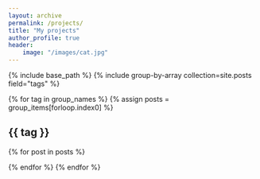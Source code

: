 ```yaml
---
layout: archive
permalink: /projects/
title: "My projects"
author_profile: true
header:
    image: "/images/cat.jpg"
---
```


{% include base_path %}
{% include group-by-array collection=site.posts field="tags" %}

{% for tag in group_names %}
  {% assign posts = group_items[forloop.index0] %}
  <h2 id="{{ tag | slugify }}" class="archive__subtitle">{{ tag }}</h2>
  {% for post in posts %}

  {% endfor %}
{% endfor %}